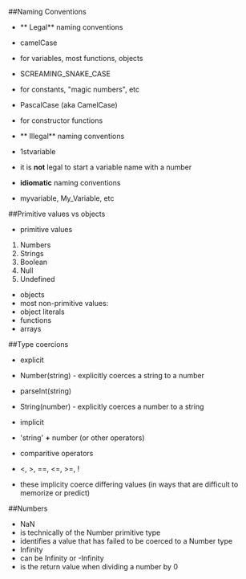 ##Naming Conventions
* ** Legal** naming conventions
 * camelCase
  * for variables, most functions, objects
 * SCREAMING_SNAKE_CASE
  * for constants, "magic numbers", etc
 * PascalCase (aka CamelCase)
  * for constructor functions

* ** Illegal** naming conventions
 * 1stvariable
  * it is **not** legal to start a variable name with a number

* **idiomatic** naming conventions
 * myvariable, My_Variable, etc

##Primitive values vs objects
* primitive values
 1. Numbers
 2. Strings
 3. Boolean
 4. Null
 5. Undefined

* objects
 * most non-primitive values:
  * object literals
  * functions
  * arrays 

##Type coercions
* explicit
 * Number(string) - explicitly coerces a string to a number
 * parseInt(string)
 * String(number) - explicitly coerces a number to a string

* implicit
 * 'string' **+** number (or other operators)
 * comparitive operators
  * <, >, ==, <=, >=, !
   * these implicity coerce differing values (in ways that are difficult to memorize or predict)

##Numbers
* NaN
 * is technically of the Number primitive type
 * identifies a value that has failed to be coerced to a Number type
* Infinity
 * can be Infinity or -Infinity
  * is the return value when dividing a number by 0
